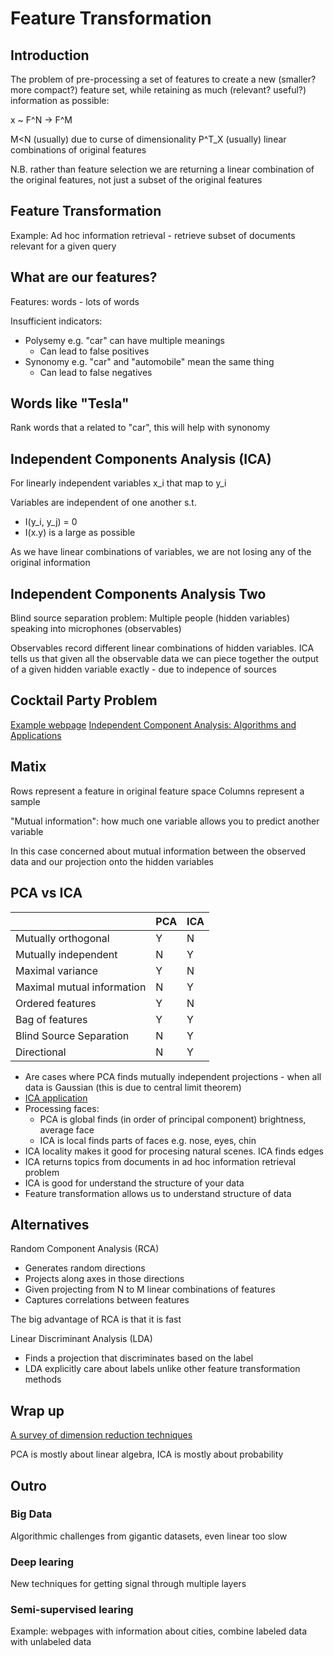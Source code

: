 # Feature Transformation

## Introduction

The problem of pre-processing a set of features to create a new (smaller? more
compact?) feature set, while retaining as much (relevant? useful?) information
as possible:

x ~ F^N -> F^M

M<N (usually) due to curse of dimensionality
P^T_X (usually) linear combinations of original features

N.B. rather than feature selection we are returning a linear combination of the
original features, not just a subset of the original features

## Feature Transformation

Example: Ad hoc information retrieval - retrieve subset of documents relevant
for a given query

## What are our features?

Features: words - lots of words

Insufficient indicators:
* Polysemy e.g. "car" can have multiple meanings
  - Can lead to false positives
* Synonomy e.g. "car" and "automobile" mean the same thing
  - Can lead to false negatives

## Words like "Tesla"

Rank words that a related to "car", this will help with synonomy

## Independent Components Analysis (ICA)

For linearly independent variables x_i that map to y_i

Variables are independent of one another s.t.
* I(y_i, y_j) = 0
* I(x.y) is a large as possible

As we have linear combinations of variables, we are not losing any of the 
original information

## Independent Components Analysis Two

Blind source separation problem: Multiple people (hidden variables) speaking
into microphones (observables)

Observables record different linear combinations of hidden variables. ICA tells
us that given all the observable data we can piece together the output of a 
given hidden variable exactly - due to indepence of sources

## Cocktail Party Problem

[Example webpage](http://research.ics.aalto.fi/ica/cocktail/cocktail_en.cgi)
[Independent Component Analysis: Algorithms and Applications](http://mlsp.cs.cmu.edu/courses/fall2012/lectures/ICA_Hyvarinen.pdf)

## Matix

Rows represent a feature in original feature space
Columns represent a sample

"Mutual information": how much one variable allows you to predict another 
variable

In this case concerned about mutual information between the observed data and
our projection onto the hidden variables

## PCA vs ICA

|                            |    PCA     |     ICA    |
| -------------------------- | ---------- | ---------- |
| Mutually orthogonal        |     Y      |      N     |
| Mutually independent       |     N      |      Y     |
| Maximal variance           |     Y      |      N     |
| Maximal mutual information |     N      |      Y     |
| Ordered features           |     Y      |      N     |
| Bag of features            |     Y      |      Y     |
| Blind Source Separation    |     N      |      Y     |
| Directional                |     N      |      Y     |

* Are cases where PCA finds mutually independent projections - when all data is
  Gaussian (this is due to central limit theorem)
* [ICA application](http://www.cc.gatech.edu/~isbell/papers/isbell-ica-nips-1999.pdf)
* Processing faces:
  - PCA is global finds (in order of principal component) brightness, average
    face 
  - ICA is local finds parts of faces e.g. nose, eyes, chin
* ICA locality makes it good for procesing natural scenes. ICA finds edges
* ICA returns topics from documents in ad hoc information retrieval problem
* ICA is good for understand the structure of your data
* Feature transformation allows us to understand structure of data

## Alternatives

Random Component Analysis (RCA)

* Generates random directions
* Projects along axes in those directions
* Given projecting from N to M linear combinations of features
* Captures correlations between features 

The big advantage of RCA is that it is fast

Linear Discriminant Analysis (LDA)

* Finds a projection that discriminates based on the label
* LDA explicitly care about labels unlike other feature transformation methods

## Wrap up

[A survey of dimension reduction techniques](http://computation.llnl.gov/casc/sapphire/pubs/148494.pdf)

PCA is mostly about linear algebra, ICA is mostly about probability

## Outro

### Big Data

Algorithmic challenges from gigantic datasets, even linear too slow

### Deep learing

New techniques for getting signal through multiple layers

### Semi-supervised learing

Example: webpages with information about cities, combine labeled data with 
unlabeled data
